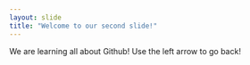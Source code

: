 ```yaml
---
layout: slide
title: "Welcome to our second slide!"
---
```

We are learning all about Github!
Use the left arrow to go back!
